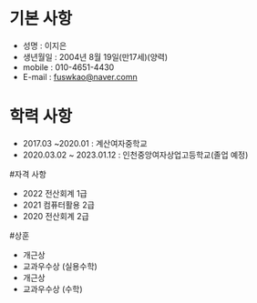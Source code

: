 # 기본 사항
* 성명 : 이지은
* 생년월일 : 2004년 8월 19일(만17세)(양력)
* mobile : 010-4651-4430
* E-mail : fuswkao@naver.comn

# 학력 사항
* 2017.03 ~2020.01 : 계산여자중학교
* 2020.03.02 ~ 2023.01.12 : 인천중앙여자상업고등학교(졸업 예정)

#자격 사항
* 2022 전산회계 1급
* 2021 컴퓨터활용 2급
* 2020 전산회계 2급

#상훈
* 개근상
* 교과우수상 (실용수학)
* 개근상
* 교과우수상 (수학)
